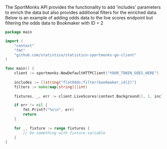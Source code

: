 The SportMonks API provides the functionality to add 'includes' parameters to enrich the data but also
provides additional filters for the enriched data. Below is an example of adding odds data to the live
scores endpoint but filtering the odds data to Bookmaker with ID = 2

```go
package main

import (
    "context"
    "fmt"
    "github.com/statistico/statistico-sportmonks-go-client"
)

func main() {
    client := sportmonks.NewDefaultHTTPClient("YOUR_TOKEN_GOES_HERE")
    
    includes := []string{"flatOdds:filter(bookmaker_id|2)"}
    filters := make(map[string][]int)
    
    fixtures, _, err := client.LiveScores(context.Background(), 1, includes, filters) 

    if err != nil {
        fmt.Printf("%s\n", err)
        return
    }
    
    for _, fixture := range fixtures {
        // Do something with fixture variable   
    }
}

```
